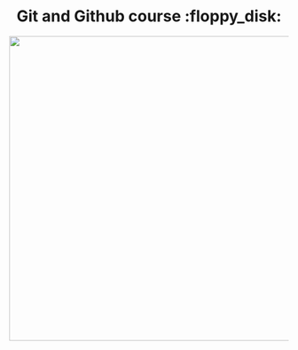 <h1 align = "center">Git and Github course :floppy_disk:</h1>

<p align="center">
   <img src="https://media.giphy.com/media/kH6CqYiquZawmU1HI6/giphy.gif" width=550>
</p>
